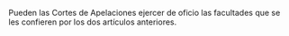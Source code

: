 Pueden las Cortes de Apelaciones ejercer de oficio las facultades que se les confieren por los dos artículos anteriores.